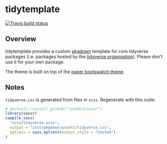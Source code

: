 
<!-- README.md is generated from README.Rmd. Please edit that file -->

# tidytemplate

[![Travis build
status](https://travis-ci.org/tidyverse/tidytemplate.svg?branch=master)](https://travis-ci.org/tidyverse/tidytemplate)

## Overview

tidytemplate provides a custom [pkgdown](https://pkgdown.r-lib.org)
template for core tidyverse packages (i.e. packages hosted by the
[tidyverse organisation](https://github.com/tidyverse)). Please don’t
use it for your own package.

The theme is built on top of the [paper bootswatch
theme](https://bootswatch.com/3/paper/).

## Notes

`tidyverse.css` is generated from files in `scss`. Regenerate with this
code:

``` r
# devtools::install_github("rstudio/sassr")
library(sassr)
compile_sass(
  "scss/tidyverse.scss",
  output = "inst/pkgdown/assets/tidyverse.css",
  options = sass_options(output_style = "nested")
)
```
